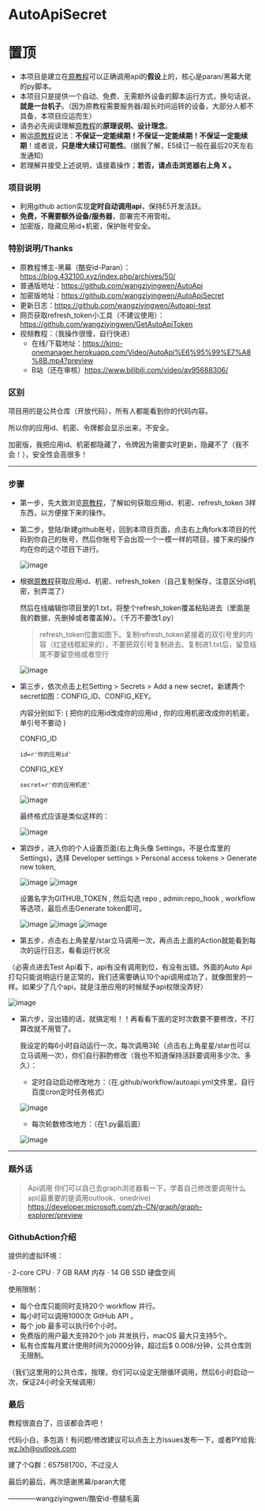# AutoApiSecret

# 置顶 #
* 本项目是建立在[原教程](https://blog.432100.xyz/index.php/archives/50/)可以正确调用api的**假设**上的，核心是paran/黑幕大佬的py脚本。
* 本项目只是提供一个自动、免费、无需额外设备的脚本运行方式，换句话说，**就是一台机子**。（因为原教程需要服务器/超长时间运转的设备，大部分人都不具备，本项目应运而生）
* 请务必先阅读理解[原教程](https://blog.432100.xyz/index.php/archives/50/)的**原理说明、设计理念**。
* 搬运[原教程](https://blog.432100.xyz/index.php/archives/50/)说法：**不保证一定能续期！不保证一定能续期！不保证一定能续期**！或者说，**只是增大续订可能性**。(据我了解，E5续订一般在最后20天左右发通知)
* 若理解并接受上述说明，请接着操作；**若否，请点击浏览器右上角 X 。**

### 项目说明 ###
* 利用github action实现**定时自动调用api**，保持E5开发活跃。
* **免费，不需要额外设备/服务器**，部署完不用管啦。
* 加密版，隐藏应用id+机密，保护账号安全。

### 特别说明/Thanks ###
* 原教程博主-黑幕（酷安id-Paran）：https://blog.432100.xyz/index.php/archives/50/
* 普通版地址：https://github.com/wangziyingwen/AutoApi
* 加密版地址：https://github.com/wangziyingwen/AutoApiSecret
* 更新日志：https://github.com/wangziyingwen/Autoapi-test
* 网页获取refresh_token小工具（不建议使用）：https://github.com/wangziyingwen/GetAutoApiToken
* 视频教程：（我操作很慢，自行快进）
   * 在线/下载地址：https://kino-onemanager.herokuapp.com/Video/AutoApi%E6%95%99%E7%A8%8B.mp4?preview
   * B站（还在审核）https://www.bilibili.com/video/av95688306/
           

### 区别 ###
   项目用的是公共仓库（开放代码），所有人都能看到你的代码内容。

   所以你的应用id、机密、令牌都会显示出来，不安全。

   加密版，我把应用id、机密都隐藏了，令牌因为需要实时更新，隐藏不了（我不会！），安全性会高很多！

--------------------------------------------------------------

### 步骤 ###
* 第一步，先大致浏览[原教程](https://blog.432100.xyz/index.php/archives/50/)，了解如何获取应用id、机密、refresh_token 3样东西，以方便接下来的操作。

* 第二步，登陆/新建github账号，回到本项目页面，点击右上角fork本项目的代码到你自己的账号，然后你账号下会出现一个一模一样的项目，接下来的操作均在你的这个项目下进行。

  ![image](https://github.com/wangziyingwen/ImageHosting/blob/master/AutoApi/fork.png)
  
* 根据[原教程](https://blog.432100.xyz/index.php/archives/50/)获取应用id、机密、refresh_token（自己复制保存，注意区分id机密，别弄混了）
   
  然后在线编辑你项目里的1.txt，将整个refresh_token覆盖粘贴进去（里面是我的数据，先删掉或者覆盖掉）。（千万不要改1.py）
  
    > refresh_token位置如图下。复制refresh_token紧接着的双引号里的内容（红竖线框起来的），不要把双引号复制进去。复制进1.txt后，留意结尾不要留空格或者空行
     
    ![image](https://github.com/wangziyingwen/ImageHosting/blob/master/AutoApi/token地方.png)
  
* 第三步，依次点击上栏Setting > Secrets > Add a new secret，新建两个secret如图：CONFIG_ID、CONFIG_KEY。

  内容分别如下: ( 把你的应用id改成你的应用id , 你的应用机密改成你的机密，单引号不要动 )
  
  CONFIG_ID
  ```shell
  id=r'你的应用id'
  ```
  CONFIG_KEY
  ```shell
  secret=r'你的应用机密'
  ```
  ![image](https://github.com/wangziyingwen/ImageHosting/blob/master/AutoApi/机密.png)
  
  最终格式应该是类似这样的：
  
  ![image](https://github.com/wangziyingwen/ImageHosting/blob/master/AutoApi/格式.png)
  
* 第四步，进入你的个人设置页面(右上角头像 Settings，不是仓库里的 Settings)，选择 Developer settings > Personal access tokens > Generate new token,

  ![image](https://github.com/wangziyingwen/ImageHosting/blob/master/AutoApi/Settings.png)
  ![image](https://github.com/wangziyingwen/ImageHosting/blob/master/AutoApi/token.png)

  设置名字为GITHUB_TOKEN , 然后勾选 repo , admin:repo_hook , workflow 等选项，最后点击Generate token即可。
  
  ![image](https://github.com/wangziyingwen/ImageHosting/blob/master/AutoApi/repo.png)
  ![image](https://github.com/wangziyingwen/ImageHosting/blob/master/AutoApi/adminrepo.png)
  ![image](https://github.com/wangziyingwen/ImageHosting/blob/master/AutoApi/workflow.png)
  
* 第五步，点击右上角星星/star立马调用一次，再点击上面的Action就能看到每次的运行日志，看看运行状况

（必需点进去Test Api看下，api有没有调用到位，有没有出错。外面的Auto Api打勾只能说明运行是正常的，我们还需要确认10个api调用成功了，就像图里的一样。如果少了几个api，就是注册应用的时候赋予api权限没弄好）

  ![image](https://github.com/wangziyingwen/ImageHosting/blob/master/AutoApi/日志.png)

* 第六步，没出错的话，就搞定啦！！再看看下面的定时次数要不要修改，不打算改就不用管了。

  我设定的每6小时自动运行一次，每次调用3轮（点击右上角星星/star也可以立马调用一次），你们自行斟酌修改（我也不知道保持活跃要调用多少次、多久）：

  * 定时自动启动修改地方：（在.github/workflow/autoapi.yml文件里，自行百度cron定时任务格式）
   
  ![image](https://github.com/wangziyingwen/ImageHosting/blob/master/AutoApi/定时.png)
   
  * 每次轮数修改地方：（在1.py最后面）
   
  ![image](https://github.com/wangziyingwen/ImageHosting/blob/master/AutoApi/次数.png)
  
------------------------------------------------------------
### 题外话 ###
> Api调用
  你们可以自己去graph浏览器看一下，学着自己修改要调用什么api(最重要的是调用outlook、onedrive)
  https://developer.microsoft.com/zh-CN/graph/graph-explorer/preview

### GithubAction介绍 ###
提供的虚拟环境：

· 2-core CPU
· 7 GB RAM 内存
· 14 GB SSD 硬盘空间

使用限制：
* 每个仓库只能同时支持20个 workflow 并行。
* 每小时可以调用1000次 GitHub API 。
* 每个 job 最多可以执行6个小时。
* 免费版的用户最大支持20个 job 并发执行，macOS 最大只支持5个。
* 私有仓库每月累计使用时间为2000分钟，超过后$ 0.008/分钟，公共仓库则无限制。

（我们这里用的公共仓库，按理，你们可以设定无限循环调用，然后6小时启动一次，保证24小时全天候调用）

### 最后 ###
  教程很直白了，应该都会弄吧！
  
  代码小白，多包涵！有问题/修改建议可以点击上方issues发布一下，或者PY给我:
  wz.lxh@outlook.com
  
  建了个Q群：657581700，不过没人
  
  最后的最后，再次感谢黑幕/paran大佬
  
  ————wangziyingwen/酷安id-卷腿毛菌
